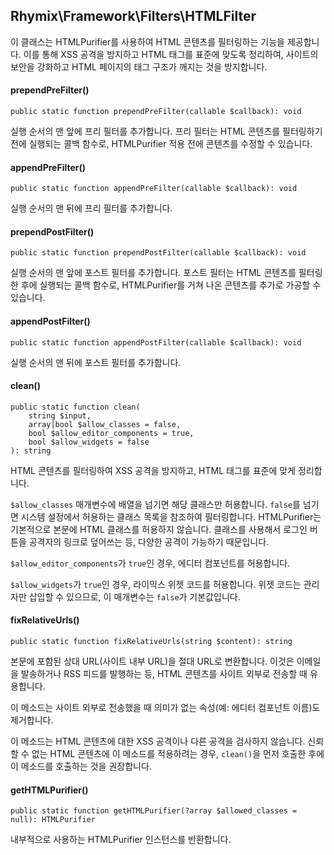 Rhymix\Framework\Filters\HTMLFilter
-----------------------------------

이 클래스는 HTMLPurifier를 사용하여 HTML 콘텐츠를 필터링하는 기능을 제공합니다.
이를 통해 XSS 공격을 방지하고 HTML 태그를 표준에 맞도록 정리하여,
사이트의 보안을 강화하고 HTML 페이지의 태그 구조가 깨지는 것을 방지합니다.

#### prependPreFilter()

```
public static function prependPreFilter(callable $callback): void
```

실행 순서의 맨 앞에 프리 필터를 추가합니다.
프리 필터는 HTML 콘텐츠를 필터링하기 전에 실행되는 콜백 함수로,
HTMLPurifier 적용 전에 콘텐츠를 수정할 수 있습니다.

#### appendPreFilter()

```
public static function appendPreFilter(callable $callback): void
```

실행 순서의 맨 뒤에 프리 필터를 추가합니다.

#### prependPostFilter()

```
public static function prependPostFilter(callable $callback): void
```

실행 순서의 맨 앞에 포스트 필터를 추가합니다.
포스트 필터는 HTML 콘텐츠를 필터링한 후에 실행되는 콜백 함수로,
HTMLPurifier를 거쳐 나온 콘텐츠를 추가로 가공할 수 있습니다.

#### appendPostFilter()

```
public static function appendPostFilter(callable $callback): void
```

실행 순서의 맨 뒤에 포스트 필터를 추가합니다.

#### clean()

```
public static function clean(
    string $input,
    array|bool $allow_classes = false,
    bool $allow_editor_components = true,
    bool $allow_widgets = false
): string
```

HTML 콘텐츠를 필터링하여 XSS 공격을 방지하고,
HTML 태그를 표준에 맞게 정리합니다.

`$allow_classes` 매개변수에 배열을 넘기면 해당 클래스만 허용합니다.
`false`를 넘기면 시스템 설정에서 허용하는 클래스 목록을 참조하여 필터링합니다.
HTMLPurifier는 기본적으로 본문에 HTML 클래스를 허용하지 않습니다.
클래스를 사용해서 로그인 버튼을 공격자의 링크로 덮어쓰는 등, 다양한 공격이 가능하기 때문입니다.

`$allow_editor_components`가 `true`인 경우, 에디터 컴포넌트를 허용합니다.

`$allow_widgets`가 `true`인 경우, 라이믹스 위젯 코드를 허용합니다.
위젯 코드는 관리자만 삽입할 수 있으므로, 이 매개변수는 `false`가 기본값입니다.

#### fixRelativeUrls()

```
public static function fixRelativeUrls(string $content): string
```

본문에 포함된 상대 URL(사이트 내부 URL)을 절대 URL로 변환합니다.
이것은 이메일을 발송하거나 RSS 피드를 발행하는 등, HTML 콘텐츠를 사이트 외부로 전송할 때 유용합니다.

이 메소드는 사이트 외부로 전송했을 때 의미가 없는 속성(예: 에디터 컴포넌트 이름)도 제거합니다.

이 메소드는 HTML 콘텐츠에 대한 XSS 공격이나 다른 공격을 검사하지 않습니다.
신뢰할 수 없는 HTML 콘텐츠에 이 메소드를 적용하려는 경우,
`clean()`을 먼저 호출한 후에 이 메소드를 호출하는 것을 권장합니다.

#### getHTMLPurifier()

```
public static function getHTMLPurifier(?array $allowed_classes = null): HTMLPurifier
```

내부적으로 사용하는 HTMLPurifier 인스턴스를 반환합니다.
